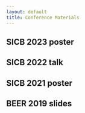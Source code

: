 ```yaml
---
layout: default
title: Conference Materials
---
```


## SICB 2023 poster
## SICB 2022 talk
## SICB 2021 poster
## BEER 2019 slides

